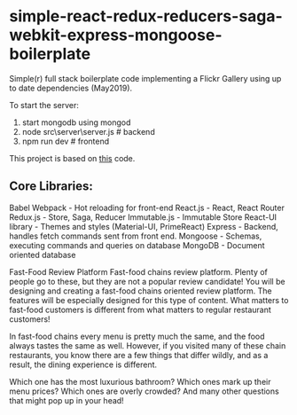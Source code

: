 # simple-react-redux-reducers-saga-webkit-express-mongoose-boilerplate
Simple(r) full stack boilerplate code implementing a Flickr Gallery using up to date dependencies (May2019).

To start the server:
1. start mongodb using mongod
2. node src\server\server.js # backend
3. npm run dev # frontend


This project is based on [this](https://github.com/wix-incubator/flickr-gallery-exam) code.

## Core Libraries:
Babel
Webpack - Hot reloading for front-end
React.js - React, React Router
Redux.js - Store, Saga, Reducer
Immutable.js - Immutable Store
React-UI library - Themes and styles (Material-UI, PrimeReact)
Express - Backend, handles fetch commands sent from front end.
Mongoose - Schemas, executing commands and queries on database
MongoDB - Document oriented database

Fast-Food Review Platform
Fast-food chains review platform. Plenty of people go to these, but they are not a popular review candidate! You will be designing and creating a fast-food chains oriented review platform. The features will be especially designed for this type of content. What matters to fast-food customers is different from what matters to regular restaurant customers!

In fast-food chains every menu is pretty much the same, and the food always tastes the same as well. However, if you visited many of these chain restaurants, you know there are a few things that differ wildly, and as a result, the dining experience is different.

Which one has the most luxurious bathroom? Which ones mark up their menu prices? Which ones are overly crowded? And many other questions that might pop up in your head!
